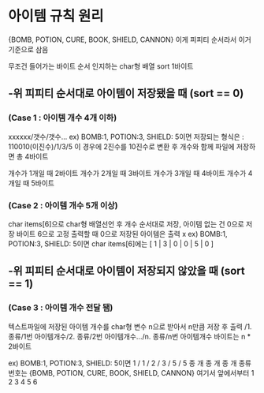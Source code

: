 # 아이템 규칙 원리

{BOMB, POTION, CURE, BOOK, SHIELD, CANNON}
이게 피피티 순서라서 이거 기준으로 삼음

무조건 들어가는 바이트
순서 인지하는 char형 배열 sort 1바이트

## -위 피피티 순서대로 아이템이 저장됐을 때 (sort == 0)
### (Case 1 : 아이템 개수 4개 이하)
xxxxxx/갯수/갯수...
ex) BOMB:1, POTION:3, SHIELD: 5이면 
저장되는 형식은 : 110010(이진수)/1/3/5
이 경우에 2진수를 10진수로 변환 후 개수와 함께 파일에 저장하면 총 4바이트

개수가 1개일 때 2바이트
개수가 2개일 때 3바이트
개수가 3개일 때 4바이트
개수가 4개일 때 5바이트

### (Case 2 : 아이템 개수 5개 이상)
char items[6]으로 char형 배열선언 후 개수 순서대로 저장, 아이템 없는 건 0으로 저장
바이트 6으로 고정
출력할 때 0으로 저장된 아이템은 출력 x
ex) BOMB:1, POTION:3, SHIELD: 5이면 
char items[6]에는 [ 1 | 3 | 0 | 0 | 5 | 0 ]

## -위 피피티 순서대로 아이템이 저장되지 않았을 때 (sort == 1)
### (Case 3 : 아이템 개수 전달 됌)
텍스트파일에 저장된 아이템 개수를 char형 변수 n으로 받아서 n만큼 저장 후 출력
/1. 종류/1번 아이템개수/2. 종류/2번 아이템개수.../n. 종류/n번 아이템개수
바이트는 n * 2바이트

ex) BOMB:1, POTION:3, SHIELD: 5이면 
1 / 1 / 2 / 3 / 5 / 5
종  개  종  개  종  개 
종류 번호는 {BOMB, POTION, CURE, BOOK, SHIELD, CANNON} 여기서 앞에서부터 1 2 3 4 5 6
